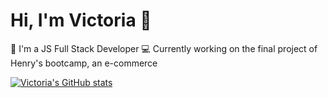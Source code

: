 # Hi, I'm Victoria 👋

👩 I'm a JS Full Stack Developer 
💻 Currently working on the final project of Henry's bootcamp, an e-commerce

[![Victoria's GitHub stats](https://github-readme-stats.vercel.app/api?username=viccoronado)](https://github.com/viccoronado/github-readme-stats)
